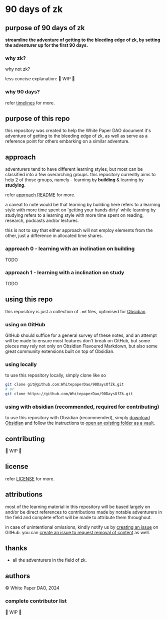 # 90 days of zk
## purpose of 90 days of zk
__streamline the adventure of getting to the bleeding edge of zk, by setting the adventurer up for the first 90 days.__
### why zk?
why not zk?

less concise explanation: 🚧 WIP 🚧
### why 90 days?
refer [timelines](/approach/timelines.md) for more.
## purpose of this repo
this repository was created to help the White Paper DAO document it's adventure of getting to the bleeding edge of zk, as well as serve as a reference point for others embarking on a similar adventure.
## approach
adventurers tend to have different learning styles, but most can be classified into a few overarching groups. this repository currently aims to help 2 of those groups, namely - learning by __building__ & learning by __studying__.

refer [approach README](/approach/README.md) for more.

a caveat to note would be that learning by building here refers to a learning style with more time spent on 'getting your hands dirty' while learning by studying refers to a learning style with more time spent on reading, research, podcasts and/or lectures.

this is not to say that either approach will not employ elements from the other, just a difference in allocated time shares.
### approach 0 - learning with an inclination on building
TODO
### approach 1 - learning with a inclination on study
TODO
## using this repo
this repository is just a collection of `.md` files, optimised for [Obsidian](https://obsidian.md).
### using on GitHub
GitHub should suffice for a general survey of these notes, and an attempt will be made to ensure most features don't break on GitHub, but some pieces may rely not only on Obsidian Flavoured Markdown, but also some great community extensions built on top of Obsidian.
### using locally
to use this repository locally, simply clone like so
```bash
git clone git@github.com:WhitepaperDao/90DaysOfZk.git
# or
git clone https://github.com/WhitepaperDao/90DaysOfZk.git
```
### using with obsidian (recommended, required for contributing)
to use this repository with Obsidian (recommended), simply [download Obsidian](https://obsidian.md/download) and follow the instructions to [open an existing folder as a vault](https://help.obsidian.md/Files+and+folders/Manage+vaults#Create+vault+from+an+existing+folder).
## contributing
🚧 WIP 🚧
## license
refer [LICENSE](/LICENSE.md) for more.
## attributions
most of the learning material in this repository will be based largely on and/or be direct references to contributions made by notable adventurers in the field and complete effort will be made to attribute them throughout.

in case of unintentional omissions, kindly notify us by [creating an issue](https://github.com/WhitepaperDao/90DaysOfZk/issues/new) on GitHub. you can [create an issue to request removal of content](https://github.com/WhitepaperDao/90DaysOfZk/issues/new) as well.
## thanks
- all the adventurers in the field of zk.
## authors
© White Paper DAO, 2024
### complete contributor list
🚧 WIP 🚧
